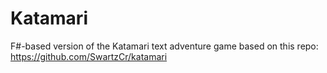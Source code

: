 # Katamari
F#-based version of the Katamari text adventure game based on this repo: https://github.com/SwartzCr/katamari
